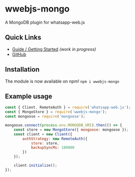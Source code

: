 # wwebjs-mongo
A MongoDB plugin for whatsapp-web.js

## Quick Links

* [Guide / Getting Started](https://wwebjs.dev/guide/authentication.html) _(work in progress)_
* [GitHub](https://github.com/jtourisNS/wwebjs-mongo)

## Installation

The module is now available on npm! `npm i wwebjs-mongo`


## Example usage

```js
const { Client, RemoteAuth } = require('whatsapp-web.js');
const { MongoStore } = require('wwebjs-mongo');
const mongoose = require('mongoose');

mongoose.connect(process.env.MONGODB_URI).then(() => {
    const store = new MongoStore({ mongoose: mongoose });
    const client = new Client({
        authStrategy: new RemoteAuth({
            store: store,
            backupSyncMs: 180000
        })
    });

    client.initialize();
});

```